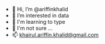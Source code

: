 - 👋 Hi, I’m @ariffinkhalid
- 👀 I’m interested in data
- 🌱 I'm learning to type
- 💞️ I'm not sure ...
- 📫 khairul.ariffin.khalid@gmail.com

<!---
ariffinkhalid/ariffinkhalid is a ✨ special ✨ repository because its `README.md` (this file) appears on your GitHub profile.
You can click the Preview link to take a look at your changes.
--->
